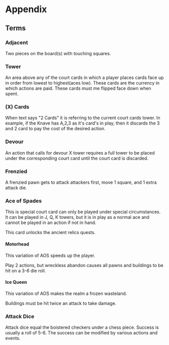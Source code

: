 # Appendix

## Terms

### Adjacent

Two pieces on the board(s) with touching squares.

### Tower

An area above any of the court cards in which a player places cards face up in order from lowest to highest(aces low). These cards are the currency in which actions are paid. These cards must me flipped face down when spent.

### (X) Cards

When text says "2 Cards" it is referring to the current court cards tower. In example, if the Knave has A,2,3 as it's card's in play, then it discards the 3 and 2 card to pay the cost of the desired action.

### Devour

An action that calls for devour X tower requires a full tower to be placed under the corresponding court card until the court card is discarded.

### Frenzied

A frenzied pawn gets to attack attackers first, move 1 square, and 1 extra attack die.

### Ace of Spades

This is special court card can only be played under special circumstances. It can be played in J, Q, K towers, but it is in play as a normal ace and cannot be played in an action if not in hand.

This card unlocks the ancient relics quests.

#### Motorhead

This variation of AOS speeds up the player.

Play 2 actions, but wreckless abandon causes all pawns and buildings to be hit on a 3-6 die roll.

#### Ice Queen

This variation of AOS makes the realm a frozen wasteland.

Buildings must be hit twice an attack to take damage.

### Attack Dice

Attack dice equal the boistered checkers under a chess piece. Success is usually a roll of 5-6. The success can be modified by various actions and events.
